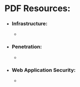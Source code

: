 # PDF Resources:



* ### Infrastructure:
  *
* ### Penetration:
  *
* ### Web Application Security:
  *
